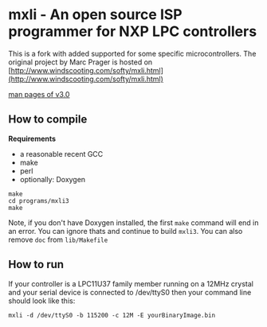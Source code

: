 # mxli - An open source ISP programmer for NXP LPC controllers

This is a fork with added supported for some specific microcontrollers. The original project by Marc Prager is hosted on [http://www.windscooting.com/softy/mxli.html](http://www.windscooting.com/softy/mxli.html)
 

[man pages of v3.0](http://www.windscooting.com/softy/mxli-3.0.pdf)


## How to compile

**Requirements**

* a reasonable recent GCC
* make
* perl
* optionally: Doxygen

```console
make
cd programs/mxli3
make
```

Note, if you don't have Doxygen installed, the first `make` command will end in an error. You can ignore thats and continue to build `mxli3`.
You can also remove `doc` from `lib/Makefile`

## How to run

If your controller is a LPC11U37 family member running on a 12MHz crystal and your serial device is connected to /dev/ttyS0 then your command line should look like this:

```console
mxli -d /dev/ttyS0 -b 115200 -c 12M -E yourBinaryImage.bin
```
